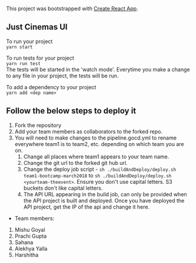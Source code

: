 This project was bootstrapped with [Create React App](https://github.com/facebookincubator/create-react-app).

## Just Cinemas UI

To run your project  
```yarn start```

To run tests for your project  
```yarn run test```  
The tests will be started in the 'watch mode'. Everytime you make a change to any file in your project, the tests will be run.

To add a dependency to your project  
```yarn add <dep name>```



## Follow the below steps to deploy it

1. Fork the repository
2. Add your team members as collaborators to the forked repo.
3. You will need to make changes to the pipeline.gocd.yml to rename everywhere team1 is to team2, etc. depending on which team you are on.
    1. Change all places where team1 appears to your team name.
    2. Change the git url to the forked git hub url.
    3. Change the deploy job script - ```sh ./buildAndDeploy/deploy.sh team1-bootcamp-march2018``` to ```sh ./buildAndDeploy/deploy.sh <yourteam-theevent>```. Ensure you don't use capital letters. S3 buckets don't like capital letters.  
    4. The API URL appearing in the build job, can only be provided when the API project is built and deployed. Once you have deployed the API project, get the IP of the api and change it here.
    
* Team members:
1) Mishu Goyal
2) Prachi Gupta
3) Sahana
4) Alekhya Yalla
5) Harshitha 

